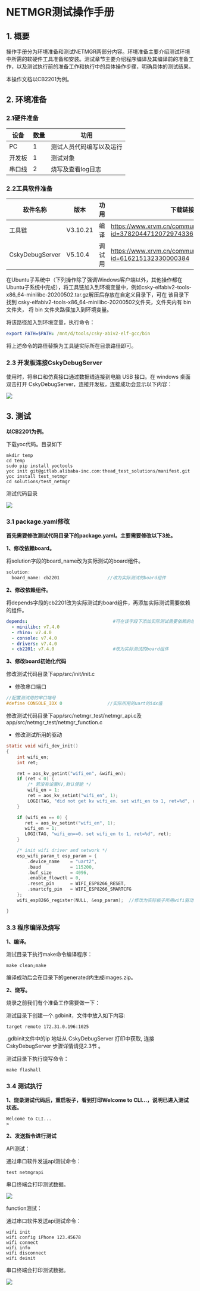 



# NETMGR测试操作手册

## 1. 概要

操作手册分为环境准备和测试NETMGR两部分内容。环境准备主要介绍测试环境中所需的软硬件工具准备和安装。测试章节主要介绍程序编译及其编译前的准备工作，以及测试执行前的准备工作和执行中的具体操作步骤，明确具体的测试结果。

本操作文档以CB2201为例。



## 2. 环境准备

### 2.1硬件准备

| 设备   | 数量 | 功用                     |
| ------ | ---- | ------------------------ |
| PC     | 1    | 测试人员代码编写以及运行 |
| 开发板 | 1    | 测试对象                 |
| 串口线 | 2    | 烧写及查看log日志        |



### 2.2工具软件准备

| 软件名称        | 版本     | 功用   | 下载链接                                                     |
| --------------- | -------- | ------ | ------------------------------------------------------------ |
| 工具链          | V3.10.21 | 编译   | https://www.xrvm.cn/community/download?id=3782044712072974336 |
| CskyDebugServer | V5.10.4  | 调试用 | https://www.xrvm.cn/community/download_detail?id=616215132330000384 |

​    在Ubuntu子系统中（下列操作除了强调Windows客户端以外，其他操作都在Ubuntu子系统中完成），将工具链加入到环境变量中，例如csky-elfabiv2-tools-x86_64-minilibc-20200502.tar.gz解压后存放在自定义目录下，可在 该目录下找到 csky-elfabiv2-tools-x86_64-minilibc-20200502文件夹，文件夹内有 bin 文件夹， 将 bin 文件夹路径加入到环境变量。

将该路径加入到环境变量，执行命令： 

```yaml
export PATH=$PATH: /mnt/d/tools/csky-abiv2-elf-gcc/bin
```

将上述命令的路径替换为工具链实际所在目录路径即可。



### 2.3 开发板连接CskyDebugServer 

使用时，将串口和仿真接口通过数据线连接到电脑 USB 接口。在 windows 桌面双击打开 CskyDebugServer，连接开发板，连接成功会显示以下内容： 

![](debug_server.png)



## 3. 测试

**以CB2201为例。**

下载yoc代码。目录如下

```shell
mkdir temp
cd temp
sudo pip install yoctools
yoc init git@gitlab.alibaba-inc.com:thead_test_solutions/manifest.git
yoc install test_netmgr
cd solutions/test_netmgr
```

测试代码目录

 ![](code_tree.png)

### 3.1 package.yaml修改

**首先需要修改测试代码目录下的package.yaml。主要需要修改以下3处。**



**1、修改依赖board。**

 将solution字段的board_name改为实际测试的board组件。

```c
solution:
  board_name: cb2201                  //改为实际测试的board组件
```



**2、修改依赖组件。**

 将depends字段的cb2201改为实际测试的board组件，再添加实际测试需要依赖的组件。

```yaml
depends:                                #可在该字段下添加实际测试需要依赖的组件
  - minilibc: v7.4.0
  - rhino: v7.4.0
  - console: v7.4.0
  - drivers: v7.4.0
  - cb2201: v7.4.0                      #改为实际测试的board组件
```

**3、修改board初始化代码**

修改测试代码目录下app/src/init/init.c

- 修改串口端口

```c
//配置测试用的串口端号
#define CONSOLE_IDX 0                 //实际所用的uart的idx值
```

修改测试代码目录下app/src/netmgr_test/netmgr_api.c及app/src/netmgr_test/netmgr_function.c

- 修改测试所用的驱动

```c
static void wifi_dev_init()
{
    int wifi_en;
    int ret;

    ret = aos_kv_getint("wifi_en", &wifi_en);
    if (ret < 0) {
        /* 若没有设置KV,默认使能 */
        wifi_en = 1;
        ret = aos_kv_setint("wifi_en", 1);
        LOGI(TAG, "did not get kv wifi_en. set wifi_en to 1, ret=%d", ret);
    }

    if (wifi_en == 0) {
       ret = aos_kv_setint("wifi_en", 1);
       wifi_en = 1;
       LOGI(TAG, "wifi_en==0. set wifi_en to 1, ret=%d", ret);
    }

    /* init wifi driver and network */
    esp_wifi_param_t esp_param = {
        .device_name    = "uart2",
        .baud           = 115200,
        .buf_size       = 4096,
        .enable_flowctl = 0,
        .reset_pin      = WIFI_ESP8266_RESET,
        .smartcfg_pin   = WIFI_ESP8266_SMARTCFG
    };
    wifi_esp8266_register(NULL, &esp_param);  //修改为实际板子所用wifi驱动

}
```

### 3.3 程序编译及烧写

**1、编译。**

测试目录下执行make命令编译程序：

```shell
make clean;make
```

编译成功后会在目录下的generated内生成images.zip。



**2、烧写。**

烧录之前我们有个准备工作需要做一下：

测试目录下创建一个.gdbinit，文件中放入如下内容:

```shell
target remote 172.31.0.196:1025
```

.gdbinit文件中的ip 地址从 CskyDebugServer 打印中获取, 连接 CskyDebugServer 步骤详情请见2.3节 。

测试目录下执行烧写命令：

```shell
make flashall
```

### 3.4 测试执行

**1、烧录测试代码后，重启板子，看到打印Welcome to CLI...，说明已进入测试状态。**

```shell
Welcome to CLI...
> 
```



**2、发送指令进行测试**

API测试：

通过串口软件发送api测试命令：

```shell
test netmgrapi
```

串口终端会打印测试数据。

 ![](run_case.png)

function测试：

通过串口软件发送api测试命令：

```shell
wifi init
wifi config iPhone 123.45678
wifi connect
wifi info
wifi disconnect
wifi deinit
```

串口终端会打印测试数据。

 ![](run_func_case.png)